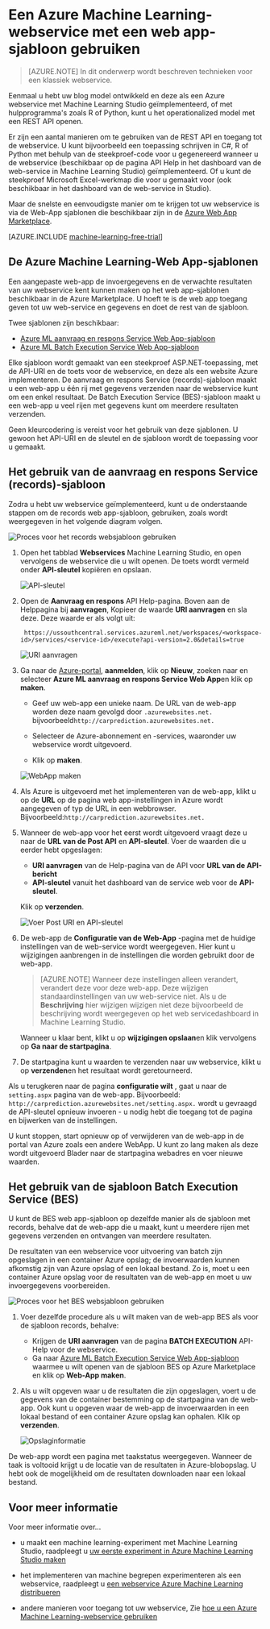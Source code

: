 <properties
    pageTitle="Gebruik een Machine Learning-webservice met een web app-sjabloon | Microsoft Azure"
    description="Gebruik een web app-sjabloon in Azure Marketplace een blog webservice in Azure Machine Learning in beslag neemt."
    keywords="webservice, uitoefening, REST API, machine learning"
    services="machine-learning"
    documentationCenter=""
    authors="garyericson"
    manager="jhubbard"
    editor="cgronlun"/>

<tags
    ms.service="machine-learning"
    ms.workload="data-services"
    ms.tgt_pltfrm="na"
    ms.devlang="na"
    ms.topic="article"
    ms.date="10/10/2016"
    ms.author="garye;raymondl"/>

# <a name="consume-an-azure-machine-learning-web-service-with-a-web-app-template"></a>Een Azure Machine Learning-webservice met een web app-sjabloon gebruiken

>[AZURE.NOTE] In dit onderwerp wordt beschreven technieken voor een klassiek webservice. 

Eenmaal u hebt uw blog model ontwikkeld en deze als een Azure webservice met Machine Learning Studio geïmplementeerd, of met hulpprogramma's zoals R of Python, kunt u het operationalized model met een REST API openen.

Er zijn een aantal manieren om te gebruiken van de REST API en toegang tot de webservice. U kunt bijvoorbeeld een toepassing schrijven in C#, R of Python met behulp van de steekproef-code voor u gegenereerd wanneer u de webservice (beschikbaar op de pagina API Help in het dashboard van de web-service in Machine Learning Studio) geïmplementeerd. Of u kunt de steekproef Microsoft Excel-werkmap die voor u gemaakt voor (ook beschikbaar in het dashboard van de web-service in Studio).

Maar de snelste en eenvoudigste manier om te krijgen tot uw webservice is via de Web-App sjablonen die beschikbaar zijn in de [Azure Web App Marketplace](https://azure.microsoft.com/marketplace/web-applications/all/).

[AZURE.INCLUDE [machine-learning-free-trial](../../includes/machine-learning-free-trial.md)]

## <a name="the-azure-machine-learning-web-app-templates"></a>De Azure Machine Learning-Web App-sjablonen

Een aangepaste web-app de invoergegevens en de verwachte resultaten van uw webservice kent kunnen maken op het web app-sjablonen beschikbaar in de Azure Marketplace. U hoeft te is de web app toegang geven tot uw web-service en gegevens en doet de rest van de sjabloon.

Twee sjablonen zijn beschikbaar:

- [Azure ML aanvraag en respons Service Web App-sjabloon](https://azure.microsoft.com/marketplace/partners/microsoft/azuremlaspnettemplateforrrs/)
- [Azure ML Batch Execution Service Web App-sjabloon](https://azure.microsoft.com/marketplace/partners/microsoft/azuremlbeswebapptemplate/)

Elke sjabloon wordt gemaakt van een steekproef ASP.NET-toepassing, met de API-URI en de toets voor de webservice, en deze als een website Azure implementeren. De aanvraag en respons Service (records)-sjabloon maakt u een web-app u één rij met gegevens verzenden naar de webservice kunt om een enkel resultaat. De Batch Execution Service (BES)-sjabloon maakt u een web-app u veel rijen met gegevens kunt om meerdere resultaten verzenden.

Geen kleurcodering is vereist voor het gebruik van deze sjablonen. U gewoon het API-URI en de sleutel en de sjabloon wordt de toepassing voor u gemaakt.

## <a name="how-to-use-the-request-response-service-rrs-template"></a>Het gebruik van de aanvraag en respons Service (records)-sjabloon

Zodra u hebt uw webservice geïmplementeerd, kunt u de onderstaande stappen om de records web app-sjabloon, gebruiken, zoals wordt weergegeven in het volgende diagram volgen.

![Proces voor het records websjabloon gebruiken][image1]

1. Open het tabblad **Webservices** Machine Learning Studio, en open vervolgens de webservice die u wilt openen. De toets wordt vermeld onder **API-sleutel** kopiëren en opslaan.

    ![API-sleutel][image3]

2. Open de **Aanvraag en respons** API Help-pagina. Boven aan de Helppagina bij **aanvragen**, Kopieer de waarde **URI aanvragen** en sla deze. Deze waarde er als volgt uit:

        https://ussouthcentral.services.azureml.net/workspaces/<workspace-id>/services/<service-id>/execute?api-version=2.0&details=true

    ![URI aanvragen][image4]

3. Ga naar de [Azure-portal](https://portal.azure.com), **aanmelden**, klik op **Nieuw**, zoeken naar en selecteer **Azure ML aanvraag en respons Service Web App**en klik op **maken**. 

    - Geef uw web-app een unieke naam. De URL van de web-app worden deze naam gevolgd door `.azurewebsites.net.` bijvoorbeeld`http://carprediction.azurewebsites.net.`

    - Selecteer de Azure-abonnement en -services, waaronder uw webservice wordt uitgevoerd.

    - Klik op **maken**.

    ![WebApp maken][image5]

4. Als Azure is uitgevoerd met het implementeren van de web-app, klikt u op de **URL** op de pagina web app-instellingen in Azure wordt aangegeven of typ de URL in een webbrowser. Bijvoorbeeld:`http://carprediction.azurewebsites.net.`

5. Wanneer de web-app voor het eerst wordt uitgevoerd vraagt deze u naar de **URL van de Post API** en **API-sleutel**.
Voer de waarden die u eerder hebt opgeslagen:
    - **URI aanvragen** van de Help-pagina van de API voor **URL van de API-bericht**
    - **API-sleutel** vanuit het dashboard van de service web voor de **API-sleutel**.

    Klik op **verzenden**.

    ![Voer Post URI en API-sleutel][image6]

6. De web-app de **Configuratie van de Web-App** -pagina met de huidige instellingen van de web-service wordt weergegeven. Hier kunt u wijzigingen aanbrengen in de instellingen die worden gebruikt door de web-app.

    > [AZURE.NOTE] Wanneer deze instellingen alleen verandert, verandert deze voor deze web-app. Deze wijzigen standaardinstellingen van uw web-service niet. Als u de **Beschrijving** hier wijzigen wijzigen niet deze bijvoorbeeld de beschrijving wordt weergegeven op het web servicedashboard in Machine Learning Studio.

    Wanneer u klaar bent, klikt u op **wijzigingen opslaan**en klik vervolgens op **Ga naar de startpagina**.

7. De startpagina kunt u waarden te verzenden naar uw webservice, klikt u op **verzenden**en het resultaat wordt geretourneerd.

Als u terugkeren naar de pagina **configuratie wilt** , gaat u naar de `setting.aspx` pagina van de web-app. Bijvoorbeeld: `http://carprediction.azurewebsites.net/setting.aspx.` wordt u gevraagd de API-sleutel opnieuw invoeren - u nodig hebt die toegang tot de pagina en bijwerken van de instellingen.

U kunt stoppen, start opnieuw op of verwijderen van de web-app in de portal van Azure zoals een andere WebApp. U kunt zo lang maken als deze wordt uitgevoerd Blader naar de startpagina webadres en voer nieuwe waarden.

## <a name="how-to-use-the-batch-execution-service-bes-template"></a>Het gebruik van de sjabloon Batch Execution Service (BES)

U kunt de BES web app-sjabloon op dezelfde manier als de sjabloon met records, behalve dat de web-app die u maakt, kunt u meerdere rijen met gegevens verzenden en ontvangen van meerdere resultaten.

De resultaten van een webservice voor uitvoering van batch zijn opgeslagen in een container Azure opslag; de invoerwaarden kunnen afkomstig zijn van Azure opslag of een lokaal bestand.
Zo is, moet u een container Azure opslag voor de resultaten van de web-app en moet u uw invoergegevens voorbereiden.

![Proces voor het BES websjabloon gebruiken][image2]

1. Voer dezelfde procedure als u wilt maken van de web-app BES als voor de sjabloon records, behalve:
    - Krijgen de **URI aanvragen** van de pagina **BATCH EXECUTION** API-Help voor de webservice.
    - Ga naar [Azure ML Batch Execution Service Web App-sjabloon](https://azure.microsoft.com/marketplace/partners/microsoft/azuremlbeswebapptemplate/) waarmee u wilt openen van de sjabloon BES op Azure Marketplace en klik op **Web-App maken**.

2. Als u wilt opgeven waar u de resultaten die zijn opgeslagen, voert u de gegevens van de container bestemming op de startpagina van de web-app. Ook kunt u opgeven waar de web-app de invoerwaarden in een lokaal bestand of een container Azure opslag kan ophalen.
Klik op **verzenden**.

    ![Opslaginformatie][image7]

De web-app wordt een pagina met taakstatus weergegeven.
Wanneer de taak is voltooid krijgt u de locatie van de resultaten in Azure-blobopslag. U hebt ook de mogelijkheid om de resultaten downloaden naar een lokaal bestand.

## <a name="for-more-information"></a>Voor meer informatie

Voor meer informatie over...

- u maakt een machine learning-experiment met Machine Learning Studio, raadpleegt u [uw eerste experiment in Azure Machine Learning Studio maken](machine-learning-create-experiment.md)

- het implementeren van machine begrepen experimenteren als een webservice, raadpleegt u [een webservice Azure Machine Learning distribueren](machine-learning-publish-a-machine-learning-web-service.md)

- andere manieren voor toegang tot uw webservice, Zie [hoe u een Azure Machine Learning-webservice gebruiken](machine-learning-consume-web-services.md)


[image1]: media\machine-learning-consume-web-service-with-web-app-template\rrs-web-template-flow.png
[image2]: media\machine-learning-consume-web-service-with-web-app-template\bes-web-template-flow.png
[image3]: media\machine-learning-consume-web-service-with-web-app-template\api-key.png
[image4]: media\machine-learning-consume-web-service-with-web-app-template\post-uri.png
[image5]: media\machine-learning-consume-web-service-with-web-app-template\create-web-app.png
[image6]: media\machine-learning-consume-web-service-with-web-app-template\web-service-info.png
[image7]: media\machine-learning-consume-web-service-with-web-app-template\storage.png
